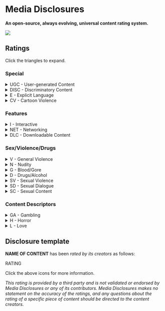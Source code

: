 # Media Disclosures
**An open-source, always evolving, universal content rating system.**

![](https://disclosures.media/assets/social-card.png)
## Ratings
Click the triangles to expand.
### Special
<details>
    <summary>UGC  - User-generated Content</summary>
    <p>This work may contain content that was created by others, which may or may not have been screened and/or rated prior to publishing. Because the nature of this type of content, anything could happen, and the rating cannot be accurately predicted a priori.</p>
</details>
<details>
    <summary>DISC  - Discriminatory Content</summary>
    <p>This work may contain racism, sexism, agism, or any other -ism one might be able to think of. This rating has no relation to how or why these topics are portrayed, and only exists to notify potential viewers that these themes are explored in the content.</p>
</details>
<details>
    <summary>E - Explicit Language</summary>
    <p>This work may contain language which is inflammatory or offensive to some.</p>
</details>
<details>
    <summary>CV - Cartoon Violence</summary>
    <p>This work may contain violence involving animated characters, often but not necessarily in a comedic context and without blood or gore.</p>
</details>

### Features
<details>
    <summary>I - Interactive</summary>
    <p>This work expects or requires active interaction from its users.</p>
</details>
<details>
    <summary>NET - Networking</summary>
    <p>This work expects or requires users to be connected to the internet, for reasons such as multiplayer services and always-on DRM. DLC is not included as part of this rating.</p>
</details>
<details>
    <summary>DLC - Downloadable Content</summary>
    <p>This work has additional downloadable content, which has been sanctioned by its official developers, paid or otherwise.</p>
</details>

### Sex/Violence/Drugs
<details>
    <summary>V - General Violence</summary>
    <p>This work may contain elements many viewers may find violent.</p>
</details>
<details>
    <summary>N - Nudity</summary>
    <p>This work may contain human nudity, sexual or otherwise.</p>
</details>
<details>
    <summary>G - Blood/Gore</summary>
    <p>This work may contain an unusual amount of blood or gore.</p>
</details>
<details>
    <summary>D - Drugs/Alcohol</summary>
    <p>This work may contain the recreational usage of drugs including alcohol, regardless of the context.</p>
</details>
<details>
    <summary>SV - Sexual Violence</summary>
    <p>This work may contain sexual violence.</p>
</details>
<details>
    <summary>SD - Sexual Dialogue</summary>
    <p>This work may contain sexual violence.</p>
</details>
<details>
    <summary>SC - Sexual Content</summary>
    <p>This work may contain depictions of sexual acts.</p>
</details>

### Content Descriptors
<details>
    <summary>GA - Gambling</summary>
    <p>This work may contain depictions of gambling.</p>
</details>
<details>
    <summary>H - Horror</summary>
    <p>This work may contain elements designed to scare its consumer.</p>
</details>
<details>
    <summary>L - Love</summary>
    <p>This work may contain romantic elements.</p>
</details>

## Disclosure template
**NAME OF CONTENT** has been *rated by its creators* as follows:

RATING

Click the above icons for more information.

*This rating is provided by a third party and is not validated or endorsed by Media Disclosures or any of its contributors. Media Disclosures makes no statement on the accuracy of the ratings, and any questions about the rating of a specific piece of content should be directed to the content creators.*
